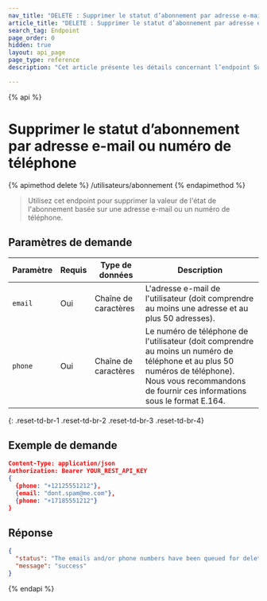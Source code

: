 ```yaml
---
nav_title: "DELETE : Supprimer le statut d’abonnement par adresse e-mail ou numéro de téléphone"
article_title: "DELETE : Supprimer le statut d’abonnement par adresse e-mail ou numéro de téléphone"
search_tag: Endpoint
page_order: 0
hidden: true
layout: api_page
page_type: reference
description: "Cet article présente les détails concernant l’endpoint Supprimer le statut d’abonnement par adresse e-mail ou numéro de téléphone de Braze."

---
```


{% api %}
# Supprimer le statut d’abonnement par adresse e-mail ou numéro de téléphone
{% apimethod delete %}
/utilisateurs/abonnement
{% endapimethod %}

> Utilisez cet endpoint pour supprimer la valeur de l'état de l'abonnement basée sur une adresse e-mail ou un numéro de téléphone.

## Paramètres de demande

| Paramètre | Requis | Type de données | Description |
| --- | --- | --- | --- |
| `email` | Oui | Chaîne de caractères | L'adresse e-mail de l'utilisateur (doit comprendre au moins une adresse et au plus 50 adresses). |
| `phone` | Oui | Chaîne de caractères | Le numéro de téléphone de l'utilisateur (doit comprendre au moins un numéro de téléphone et au plus 50 numéros de téléphone). Nous vous recommandons de fournir ces informations sous le format E.164. |
{: .reset-td-br-1 .reset-td-br-2 .reset-td-br-3  .reset-td-br-4}

## Exemple de demande

```json
Content-Type: application/json
Authorization: Bearer YOUR_REST_API_KEY
{
  {phone: "+12125551212"},
  {email: "dont.spam@me.com"},
  {phone: "+17185551212"}
}
```

## Réponse

```json
{
  "status": "The emails and/or phone numbers have been queued for deletion",
  "message": "success"
}
```

{% endapi %}